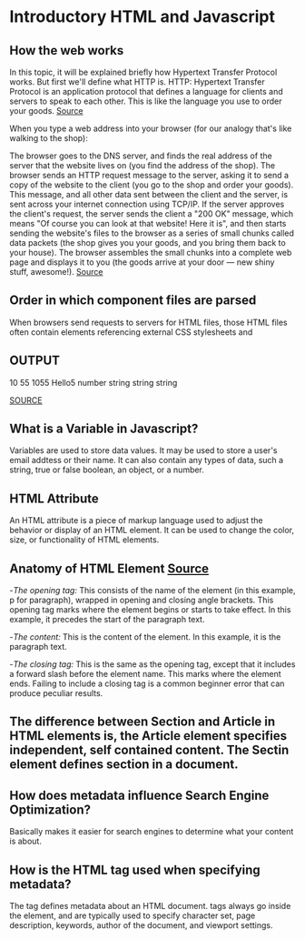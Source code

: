 
# Introductory HTML and Javascript

## How the web works

In this topic, it will be explained briefly how Hypertext Transfer Protocol works. But first we'll define what HTTP is.
HTTP: Hypertext Transfer Protocol is an application protocol that defines a language for clients and servers to speak to each other. This is like the language you use to order your goods. [Source](https://developer.mozilla.org/en-US/docs/Learn/Getting_started_with_the_web/How_the_Web_works)

When you type a web address into your browser (for our analogy that's like walking to the shop):

The browser goes to the DNS server, and finds the real address of the server that the website lives on (you find the address of the shop).
The browser sends an HTTP request message to the server, asking it to send a copy of the website to the client (you go to the shop and order your goods). This message, and all other data sent between the client and the server, is sent across your internet connection using TCP/IP.
If the server approves the client's request, the server sends the client a "200 OK" message, which means "Of course you can look at that website! Here it is", and then starts sending the website's files to the browser as a series of small chunks called data packets (the shop gives you your goods, and you bring them back to your house).
The browser assembles the small chunks into a complete web page and displays it to you (the goods arrive at your door — new shiny stuff, awesome!). [Source](https://developer.mozilla.org/en-US/docs/Learn/Getting_started_with_the_web/How_the_Web_works)


## Order in which component files are parsed


When browsers send requests to servers for HTML files, those HTML files often contain <link> elements referencing external CSS stylesheets and <script> elements referencing external JavaScript scripts. It's important to know the order in which those files are parsed by the browser as the browser loads the page:

The browser parses the HTML file first, and that leads to the browser recognizing any <link>-element references to external CSS stylesheets and any <script>-element references to scripts.
As the browser parses the HTML, it sends requests back to the server for any CSS files it has found from <link> elements, and any JavaScript files it has found from <script> elements, and from those, then parses the CSS and JavaScript.
The browser generates an in-memory DOM tree from the parsed HTML, generates an in-memory CSSOM structure from the parsed CSS, and compiles and executes the parsed JavaScript.
As the browser builds the DOM tree and applies the styles from the CSSOM tree and executes the JavaScript, a visual representation of the page is painted to the screen, and the user sees the page content and can begin to interact with it. [Source](https://developer.mozilla.org/en-US/docs/Learn/Getting_started_with_the_web/How_the_Web_works)


## How to find images to add to a website? Just find it on Google images and see what is best for your website. Or if you have your own, upload it on your webpage.
  
## How do you create a String vs a Number in JavaScript
  
In javascript , we can add a number and a number but if we try to add a number and a string then, as addition is not possible, 'concatenation' takes place.

In the following example, variables a,b,c and d are taken. For variable 'a', two numbers(5, 5) are added therefore it returned a  number(10). But in case of variable 'b' a string and a number ('5', 5) are added therefore, since a string is involved, we get the result as '55', which is a string. since strings are involved, Variables 'c' and 'd' also return a string as shown in the output.   

## EXAMPLE

<html>
<body>
<script type="text/javascript">
   var a = 5 + 5;
   var b = "5" + 5;
   var c = 5 + 5 + "5" + 5
   var d = "Hello" + 5;
   document.write(a + "<br>" + b + "<br>" + c + "</br>" + d);
   document.write("</br>");
   document.write(typeof(a));
   document.write("</br>");
   document.write(typeof(b));
   document.write("</br>");
   document.write(typeof(c));
   document.write("</br>");
   document.write(typeof(d));
</script>
</body>
</html>

## OUTPUT

10
55
1055
Hello5
number
string
string
string

[SOURCE](https://www.tutorialspoint.com/how-to-add-a-number-and-a-string-in-javascript)


## What is a Variable in Javascript?

Variables are used to store data values. It may be used to store a user's email addtess or their name. It can also contain any types of data, such a string, true or false boolean, an object, or a number.


## HTML Attribute

An HTML attribute is a piece of markup language used to adjust the behavior or display of an HTML element. It can be used to change the color, size, or functionality of HTML elements.


## Anatomy of HTML Element [Source](https://developer.mozilla.org/en-US/docs/Learn/HTML/Introduction_to_HTML/Getting_started)


-*The opening tag:* This consists of the name of the element (in this example, p for paragraph), wrapped in opening and closing angle brackets. This opening tag marks where the element begins or starts to take effect. In this example, it precedes the start of the paragraph text.


-*The content:* This is the content of the element. In this example, it is the paragraph text.


-*The closing tag:* This is the same as the opening tag, except that it includes a forward slash before the element name. This marks where the element ends. Failing to include a closing tag is a common beginner error that can produce peculiar results.


## The difference between Section and Article in HTML elements is, the Article element specifies independent, self contained content. The Sectin element defines section in a document.


## How does metadata influence Search Engine Optimization?


Basically makes it easier for search engines to determine what your content is about.


## How is the <meta> HTML tag used when specifying metadata?

The <meta> tag defines metadata about an HTML document. <meta> tags always go inside the <head> element, and are typically used to specify character set, page description, keywords, author of the document, and viewport settings.
  
  


